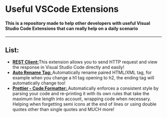 # Useful VSCode Extensions

<h4>This is a repository made to help other developers with useful Visual Studio Code Extensions that can really help on a daily scenario</h4>
<hr>
<strong><h2>List:</h2></strong>
<ul>
  <li><a href="https://marketplace.visualstudio.com/items?itemName=humao.rest-client" target="_blank"><strong>REST Client:</strong></a>This extension allows you to send HTTP request and view the response in Visual Studio Code directly and easily!</li>
  <li><a href="https://marketplace.visualstudio.com/items?itemName=formulahendry.auto-rename-tag" target="_blank"><strong>Auto Rename Tag: </strong></a>Automatically rename paired HTML/XML tag, for example when you change a h1 tag opening to h2, the ending tag will automatically change too!</li>
  <li><a href="https://marketplace.visualstudio.com/items?itemName=esbenp.prettier-vscode" target="_blank"><strong>Prettier - Code Formatter: </strong></a>Automatically enforces a consistent style by parsing your code and re-printing it with its own rules that take the maximum line length into account, wrapping code when necessary. Helping when forgetting semi icons at the end of lines or using double quotes other than single quotes and MUCH more!</li>
</ul>
